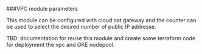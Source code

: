###VPC module parameters

 This module can be configured with cloud nat gateway and the counter can be used to select the desired number of public IP addresse.
 
 TBD: documentation for reuse this module and create some terraform code for deployment the vpc and GKE nodepool.
